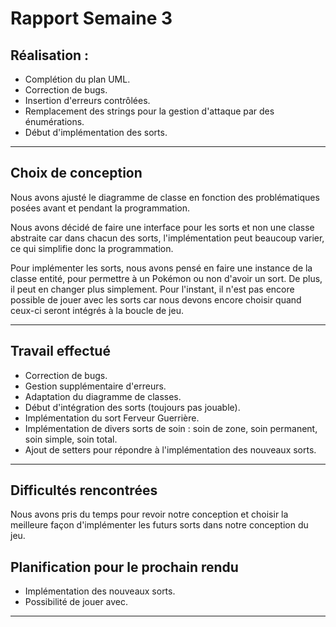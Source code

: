 # Rapport Semaine 3

## Réalisation :
- Complétion du plan UML.
- Correction de bugs.
- Insertion d'erreurs contrôlées.
- Remplacement des strings pour la gestion d'attaque par des énumérations.
- Début d'implémentation des sorts.

____
## Choix de conception

Nous avons ajusté le diagramme de classe en fonction des problématiques posées avant et pendant la programmation.

Nous avons décidé de faire une interface pour les sorts et non une classe abstraite car dans chacun des sorts, l'implémentation peut beaucoup varier, ce qui simplifie donc la programmation.

Pour implémenter les sorts, nous avons pensé en faire une instance de la classe entité, pour permettre à un Pokémon ou non d'avoir un sort. De plus, il peut en changer plus simplement. Pour l'instant, il n'est pas encore possible de jouer avec les sorts car nous devons encore choisir quand ceux-ci seront intégrés à la boucle de jeu.

___
## Travail effectué

- Correction de bugs.
- Gestion supplémentaire d'erreurs.
- Adaptation du diagramme de classes.
- Début d'intégration des sorts (toujours pas jouable).
- Implémentation du sort Ferveur Guerrière.
- Implémentation de divers sorts de soin : soin de zone, soin permanent, soin simple, soin total.
- Ajout de setters pour répondre à l'implémentation des nouveaux sorts.
___

## Difficultés rencontrées

Nous avons pris du temps pour revoir notre conception et choisir la meilleure façon d'implémenter les futurs sorts dans notre conception du jeu.

## Planification pour le prochain rendu

- Implémentation des nouveaux sorts.
- Possibilité de jouer avec.
___